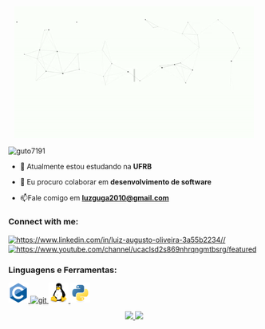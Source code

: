 <p align="center">
  <img src="https://github.com/guto7191/guto7191/blob/main/guto7191/ezgif.com-gif-maker%20(1).gif" alt="Salve, Eu sou Augusto!!!">
</p>


<p align="left"> <img src="https://komarev.com/ghpvc/?username=guto7191&label=Profile%20views&color=0e75b6&style=flat" alt="guto7191" /> </p>

- 🔭 Atualmente estou estudando na **UFRB**

- 👯 Eu procuro colaborar em **desenvolvimento de software**

- 📫Fale comigo em **luzguga2010@gmail.com**

<h3 align="left">Connect with me:</h3>
<p align="left">
<a href="https://linkedin.com/in/https://www.linkedin.com/in/luiz-augusto-oliveira-3a55b2234//" target="blank"><img align="center" src="https://raw.githubusercontent.com/rahuldkjain/github-profile-readme-generator/master/src/images/icons/Social/linked-in-alt.svg" alt="https://www.linkedin.com/in/luiz-augusto-oliveira-3a55b2234//" height="30" width="40" /></a>
<a href="https://www.youtube.com/c/https://www.youtube.com/channel/ucaclsd2s869nhrqngmtbsrg/featured" target="blank"><img align="center" src="https://raw.githubusercontent.com/rahuldkjain/github-profile-readme-generator/master/src/images/icons/Social/youtube.svg" alt="https://www.youtube.com/channel/ucaclsd2s869nhrqngmtbsrg/featured" height="30" width="40" /></a>
</p>

<h3 align="left">Linguagens e Ferramentas:</h3>
<p align="left"> <a href="https://www.cprogramming.com/" target="_blank" rel="noreferrer"> <img src="https://raw.githubusercontent.com/devicons/devicon/master/icons/c/c-original.svg" alt="c" width="40" height="40"/> </a> <a href="https://git-scm.com/" target="_blank" rel="noreferrer"> <img src="https://www.vectorlogo.zone/logos/git-scm/git-scm-icon.svg" alt="git" width="40" height="40"/> </a> <a href="https://www.linux.org/" target="_blank" rel="noreferrer"> <img src="https://raw.githubusercontent.com/devicons/devicon/master/icons/linux/linux-original.svg" alt="linux" width="40" height="40"/> </a> <a href="https://www.python.org" target="_blank" rel="noreferrer"> <img src="https://raw.githubusercontent.com/devicons/devicon/master/icons/python/python-original.svg" alt="python" width="40" height="40"/> </a> </p>

<div align="center">
  <a href="https://github.com/rafaballerini">
  <img height="180em" src="https://github-readme-stats.vercel.app/api?username=guto7191&show_icons=true&theme=tokyonight&include_all_commits=true&count_private=true"/>
  <img height="180em" src="https://github-readme-stats.vercel.app/api/top-langs/?username=guto7191&layout=compact&langs_count=7&theme=tokyonight"/>
</div>
